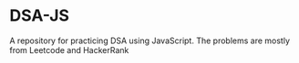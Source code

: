 # DSA-JS
A repository for practicing DSA using JavaScript. The problems are mostly from Leetcode and HackerRank
